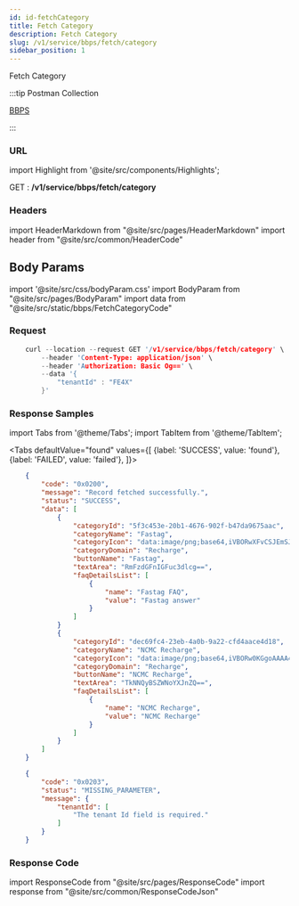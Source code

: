 ```yaml
---
id: id-fetchCategory
title: Fetch Category
description: Fetch Category
slug: /v1/service/bbps/fetch/category
sidebar_position: 1
---
```


Fetch Category

:::tip Postman Collection

<a href="https://www.google.com" target="_blank">BBPS</a>

:::

### URL

import Highlight from '@site/src/components/Highlights';

<Highlight className="get">GET</Highlight> : <strong>/v1/service/bbps/fetch/category</strong>

### Headers

import HeaderMarkdown from "@site/src/pages/HeaderMarkdown"
import header from "@site/src/common/HeaderCode"

<HeaderMarkdown data={header}/>

## Body Params

import '@site/src/css/bodyParam.css'
import BodyParam from "@site/src/pages/BodyParam"
import data from "@site/src/static/bbps/FetchCategoryCode"

<BodyParam data={data}/>

### Request

```c title="Example Request"
    curl --location --request GET '/v1/service/bbps/fetch/category' \
        --header 'Content-Type: application/json' \
        --header 'Authorization: Basic Og==' \
        --data '{
            "tenantId" : "FE4X"
        }'
```

### Response Samples

import Tabs from '@theme/Tabs';
import TabItem from '@theme/TabItem';

<Tabs
    defaultValue="found"
    values={[
        {label: 'SUCCESS', value: 'found'},
        {label: 'FAILED', value: 'failed'},
    ]}>

<TabItem value="found">

```json
    {
        "code": "0x0200",
        "message": "Record fetched successfully.",
        "status": "SUCCESS",
        "data": [
            {
                "categoryId": "5f3c453e-20b1-4676-902f-b47da9675aac",
                "categoryName": "Fastag",
                "categoryIcon": "data:image/png;base64,iVBORwXFvCSJEmSJEmSJEmSJEmSJEmSJEmSJEmSJEmSJEmSJEmSJEmSJEmSJElt8v8BS2Utmlf4h98AAAAASUVORK5CYII=",
                "categoryDomain": "Recharge",
                "buttonName": "Fastag",
                "textArea": "RmFzdGFnIGFuc3dlcg==",
                "faqDetailsList": [
                    {
                        "name": "Fastag FAQ",
                        "value": "Fastag answer"
                    }
                ]
            }
            {
                "categoryId": "dec69fc4-23eb-4a0b-9a22-cfd4aace4d18",
                "categoryName": "NCMC Recharge",
                "categoryIcon": "data:image/png;base64,iVBORw0KGgoAAAA43zTYdAAAAAAAAAAAAAAAAAAAAAGvxv3/9JlzS+tVHAAAAAElFTkSuQmCC",
                "categoryDomain": "Recharge",
                "buttonName": "NCMC Recharge",
                "textArea": "TkNNQyBSZWNoYXJnZQ==",
                "faqDetailsList": [
                    {
                        "name": "NCMC Recharge",
                        "value": "NCMC Recharge"
                    }
                ]
            }
        ]
    }
```
</TabItem>

<TabItem value="failed">

```json
    {
        "code": "0x0203",
        "status": "MISSING_PARAMETER",
        "message": {
            "tenantId": [
                "The tenant Id field is required."
            ]
        }
    }
```
</TabItem>
</Tabs>

### Response Code

import ResponseCode from "@site/src/pages/ResponseCode"
import response from "@site/src/common/ResponseCodeJson"

<ResponseCode data={response}/>